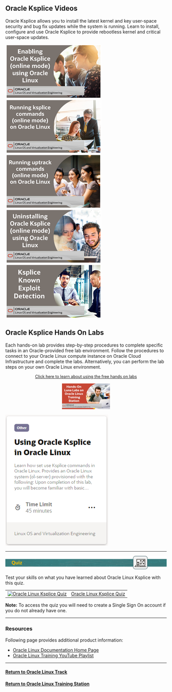 ## Oracle Ksplice Videos
Oracle Ksplice allows you to install the latest kernel and key user-space security and bug fix updates while the system is running. Learn to install, configure and use Oracle Ksplice to provide rebootless kernel and critical user-space updates.

[![](../../common/images/enab_ksp_300.png)](https://youtu.be/mpeew2k-z18)
[![](../../common/images/runn_ksp_300.png)](https://youtu.be/pl4lJOY5iw4)
[![](../../common/images/runn_upt_300.png)](https://youtu.be/-4morE8SQK4)
[![](../../common/images/unin_ksp_300.png)](https://youtu.be/G0j1XYNkomY)
[![](../../common/images/ked_ksp_300.png)](https://youtu.be/13R21lfYy74)

## Oracle Ksplice Hands On Labs
Each hands-on lab provides step-by-step procedures to complete specific tasks in an Oracle-provided free lab environment. Follow the procedures to connect to your Oracle Linux compute instance on Oracle Cloud Infrastructure and complete the labs. Alternatively, you can perform the lab steps on your own Oracle Linux environment.

<p style="font-size:90%;text-align:center;"><a href="https://youtu.be/HOB5dhbcAyo">Click here to learn about using the free hands on labs</a></p>
<p style="text-align:center;"><a href="https://youtu.be/HOB5dhbcAyo">
   <img src="../../common/images/lunalab-300px.png" alt="Using Free Hands on Luna Labs" style="width:150px;height:80px;">
   </a></p> 

[![](../../common/images/ksplice_lab.png)](https://luna.oracle.com/lab/7bf9e1e8-691e-42d4-823d-6a0fad49791c)

---

<p><img id="ksplice-quiz" src="../../common/images/quiz1.png"></p>
   
   
Test your skills on what you have learned about Oracle Linux Ksplice with this quiz.   
 
<table>
    <tr>
    <td valign="center"><a href="https://apexapps.oracle.com/pls/apex/f?p=ST_QUIZ:200:0::::P200_QUIZ_KEY:DEQTW7M"><img src="../common/images/quiz_person4.png" width="120" height="110" alt="Oracle Linux Ksplice Quiz"></a></td>
    <td><a href="https://apexapps.oracle.com/pls/apex/f?p=ST_QUIZ:200:0::::P200_QUIZ_KEY:DEQTW7M">Oracle Linux Ksplice Quiz</a></td>
  </tr>
</table>    
<b>Note:</b> To access the quiz you will need to create a Single Sign On account if you do not already have one.

---
### Resources

Following page provides additional product information:

- [Oracle Linux Documentation Home Page](https://docs.oracle.com/en/operating-systems/oracle-linux/)
- [Oracle Linux Training YouTube Playlist](https://www.youtube.com/playlist?list=PLKCk3OyNwIztOLwiTOF0HOV5aiTjGNpLl)

---

#### [Return to Oracle Linux Track](../ol.md)

#### [Return to Oracle Linux Training Station](../../README.md)
